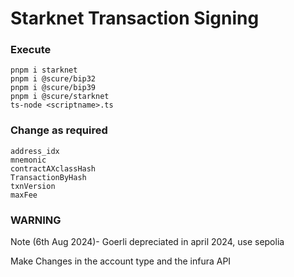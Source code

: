 # Starknet Transaction Signing

### Execute
```
pnpm i starknet
pnpm i @scure/bip32
pnpm i @scure/bip39
pnpm i @scure/starknet
ts-node <scriptname>.ts
```

### Change as required
```
address_idx
mnemonic
contractAXclassHash
TransactionByHash
txnVersion
maxFee
```

### WARNING

Note (6th Aug 2024)- Goerli depreciated in april 2024, use sepolia

Make Changes in the account type and the infura API